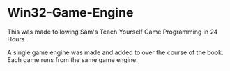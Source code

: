# Win32-Game-Engine
This was made following Sam's Teach Yourself Game Programming in 24 Hours

A single game engine was made and added to over the course of the book. Each game runs from the same game engine.
